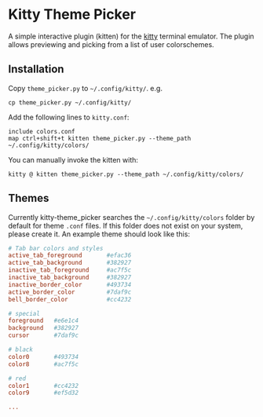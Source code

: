 # Kitty Theme Picker

A simple interactive plugin (kitten) for the [kitty][] terminal emulator.
The plugin allows previewing and picking from a list of user colorschemes.

## Installation

Copy `theme_picker.py` to `~/.config/kitty/`. e.g.

```
cp theme_picker.py ~/.config/kitty/
```

Add the following lines to `kitty.conf`:

```
include colors.conf
map ctrl+shift+t kitten theme_picker.py --theme_path ~/.config/kitty/colors/
```

You can manually invoke the kitten with:

```
kitty @ kitten theme_picker.py --theme_path ~/.config/kitty/colors/
```

## Themes

Currently kitty-theme_picker searches the `~/.config/kitty/colors` folder by default for theme `.conf` files. If this folder does not exist on your system, please create it. An example theme should look like this:

``` conf
# Tab bar colors and styles
active_tab_foreground       #efac36
active_tab_background       #382927
inactive_tab_foreground     #ac7f5c
inactive_tab_background     #382927
inactive_border_color       #493734
active_border_color         #7daf9c
bell_border_color           #cc4232

# special
foreground   #e6e1c4
background   #382927
cursor       #7daf9c

# black
color0       #493734
color8       #ac7f5c

# red
color1       #cc4232
color9       #ef5d32

...
```

[kitty]: https://github.com/kovidgoyal/kitty
